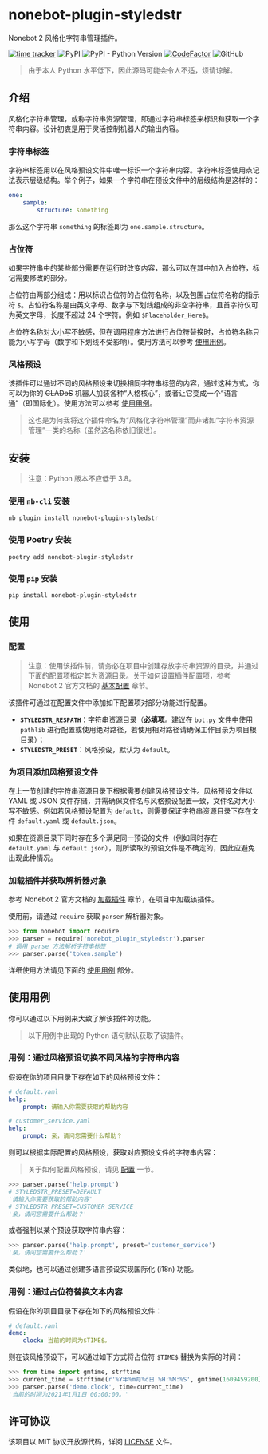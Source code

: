 # nonebot-plugin-styledstr

Nonebot 2 风格化字符串管理插件。

[![time tracker](https://wakatime.com/badge/github/jks15satoshi/nonebot_plugin_styledstr.svg)](https://wakatime.com/badge/github/jks15satoshi/nonebot_plugin_styledstr)
![PyPI](https://img.shields.io/pypi/v/nonebot-plugin-styledstr)
![PyPI - Python Version](https://img.shields.io/pypi/pyversions/nonebot-plugin-styledstr)
[![CodeFactor](https://www.codefactor.io/repository/github/jks15satoshi/nonebot_plugin_styledstr/badge)](https://www.codefactor.io/repository/github/jks15satoshi/nonebot_plugin_styledstr)
![GitHub](https://img.shields.io/github/license/jks15satoshi/nonebot_plugin_styledstr)

> 由于本人 Python 水平低下，因此源码可能会令人不适，烦请谅解。

## 介绍

风格化字符串管理，或称字符串资源管理，即通过字符串标签来标识和获取一个字符串内容。设计初衷是用于灵活控制机器人的输出内容。

### 字符串标签

字符串标签用以在风格预设文件中唯一标识一个字符串内容。字符串标签使用点记法表示层级结构。举个例子，如果一个字符串在预设文件中的层级结构是这样的：

````yaml
one:
    sample:
        structure: something
````

那么这个字符串 `something` 的标签即为 `one.sample.structure`。

### 占位符

如果字符串中的某些部分需要在运行时改变内容，那么可以在其中加入占位符，标记需要修改的部分。

占位符由两部分组成：用以标识占位符的占位符名称，以及包围占位符名称的指示符 `$`。占位符名称是由英文字母、数字与下划线组成的非空字符串，且首字符仅可为英文字母，长度不超过 24 个字符。例如 `$Placeholder_Here$`。

占位符名称对大小写不敏感，但在调用程序方法进行占位符替换时，占位符名称只能为小写字母（数字和下划线不受影响）。使用方法可以参考 [使用用例](#用例通过占位符替换文本内容)。

### 风格预设

该插件可以通过不同的风格预设来切换相同字符串标签的内容，通过这种方式，你可以为你的 ~~GLADoS~~ 机器人加装各种“人格核心”，或者让它变成一个“语言通”（即国际化）。使用方法可以参考 [使用用例](#用例通过风格预设切换不同风格的字符串内容)。

> 这也是为何我将这个插件命名为“风格化字符串管理”而非诸如“字符串资源管理”一类的名称（虽然这名称依旧很烂）。

## 安装

> 注意：Python 版本不应低于 3.8。

### 使用 `nb-cli` 安装

````shell
nb plugin install nonebot-plugin-styledstr
````

### 使用 Poetry 安装

````shell
poetry add nonebot-plugin-styledstr
````

### 使用 `pip` 安装

````shell
pip install nonebot-plugin-styledstr
````

## 使用

### 配置

> 注意：使用该插件前，请务必在项目中创建存放字符串资源的目录，并通过下面的配置项指定其为资源目录。关于如何设置插件配置项，参考 Nonebot 2 官方文档的 [基本配置](https://v2.nonebot.dev/guide/basic-configuration.html) 章节。

该插件可通过在配置文件中添加如下配置项对部分功能进行配置。

- **`STYLEDSTR_RESPATH`**：字符串资源目录（**必填项**。建议在 `bot.py` 文件中使用 `pathlib` 进行配置或使用绝对路径，若使用相对路径请确保工作目录为项目根目录）；
- **`STYLEDSTR_PRESET`**：风格预设，默认为 `default`。

### 为项目添加风格预设文件

在上一节创建的字符串资源目录下根据需要创建风格预设文件。风格预设文件以 YAML 或 JSON 文件存储，并需确保文件名与风格预设配置一致，文件名对大小写不敏感。例如若风格预设配置为 `default`，则需要保证字符串资源目录下存在文件 `default.yaml` 或 `default.json`。

如果在资源目录下同时存在多个满足同一预设的文件（例如同时存在 `default.yaml` 与 `default.json`），则所读取的预设文件是不确定的，因此应避免出现此种情况。

### 加载插件并获取解析器对象

参考 Nonebot 2 官方文档的 [加载插件](https://v2.nonebot.dev/guide/loading-a-plugin.html) 章节，在项目中加载该插件。

使用前，请通过 `require` 获取 `parser` 解析器对象。

````python
>>> from nonebot import require
>>> parser = require('nonebot_plugin_styledstr').parser
# 调用 parse 方法解析字符串标签
>>> parser.parse('token.sample')
````

详细使用方法请见下面的 [使用用例](#使用用例) 部分。

## 使用用例

你可以通过以下用例来大致了解该插件的功能。

> 以下用例中出现的 Python 语句默认获取了该插件。

### 用例：通过风格预设切换不同风格的字符串内容

假设在你的项目目录下存在如下的风格预设文件：

````yaml
# default.yaml
help:
    prompt: 请输入你需要获取的帮助内容

# customer_service.yaml
help:
    prompt: 亲，请问您需要什么帮助？
````

则可以根据实际配置的风格预设，获取对应预设文件的字符串内容：

> 关于如何配置风格预设，请见 [配置](#配置) 一节。

````python
>>> parser.parse('help.prompt')
# STYLEDSTR_PRESET=DEFAULT
'请输入你需要获取的帮助内容'
# STYLEDSTR_PRESET=CUSTOMER_SERVICE
'亲，请问您需要什么帮助？'
````

或者强制以某个预设获取字符串内容：

````python
>>> parser.parse('help.prompt', preset='customer_service')
'亲，请问您需要什么帮助？'
````

类似地，也可以通过创建多语言预设实现国际化 (i18n) 功能。

### 用例：通过占位符替换文本内容

假设在你的项目目录下存在如下的风格预设文件：

````yaml
# default.yaml
demo:
    clock: 当前的时间为$TIME$。
````

则在该风格预设下，可以通过如下方式将占位符 `$TIME$` 替换为实际的时间：

````python
>>> from time import gmtime, strftime
>>> current_time = strftime(r'%Y年%m月%d日 %H:%M:%S', gmtime(1609459200))
>>> parser.parse('demo.clock', time=current_time)
'当前的时间为2021年1月1日 00:00:00。'
````

## 许可协议

该项目以 MIT 协议开放源代码，详阅 [LICENSE](LICENSE) 文件。
